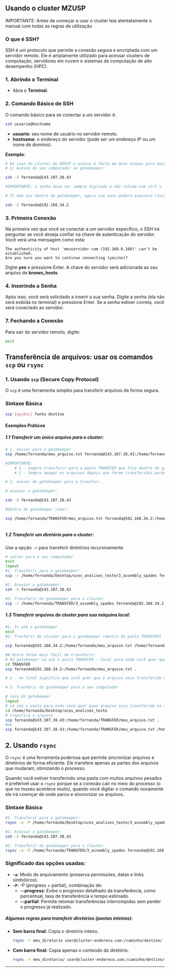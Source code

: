 
## Usando o cluster MZUSP
IMPORTANTE: Antes de começar a usar o cluster leia atentatamente o manual com todas as regras de utilização

### O que é SSH?
SSH é um protocolo que permite a conexão segura e encriptada com um servidor remoto. Ele é amplamente utilizado para acessar clusters de computação, servidores em nuvem e sistemas de computação de alto desempenho (HPC).

### 1. Abrindo o Terminal

- Abra o **Terminal**.

### 2. Comando Básico de SSH
O comando básico para se conectar a um servidor é:
```bash
ssh usuario@hostname
```

- **usuario**: seu nome de usuário no servidor remoto.
- **hostname**: o endereço do servidor (pode ser um endereço IP ou um nome de domínio).

**Exemplo**:
````bash
# No caso do cluster do MZUSP o acesso é feito em duas etapas para maior segurança:
# 1) Acesso do seu computador ao gatekeeper:

ssh -X fernanda@143.107.38.43

#IMPORTANTE: a senha deve ser sempre digitada e não colada com ctrl v

# 2) Uma vez dentro do gatekeeper, agora sim voce poderá acessaro cluster de fato:

ssh -X fernanda@192.168.34.2

````

### 3. Primeira Conexão
Na primeira vez que você se conectar a um servidor específico, o SSH irá perguntar se você deseja confiar na chave de autenticação do servidor. Você verá uma mensagem como esta:
```
The authenticity of host 'meuservidor.com (192.168.0.100)' can't be established.
Are you sure you want to continue connecting (yes/no)?
```
Digite **yes** e pressione Enter. A chave do servidor será adicionada ao seu arquivo de **known_hosts**.

### 4. Inserindo a Senha
Após isso, você será solicitado a inserir a sua senha. Digite a senha (ela não será exibida no terminal) e pressione Enter. Se a senha estiver correta, você será conectado ao servidor.


### 7. Fechando a Conexão
Para sair do servidor remoto, digite:
```bash
exit
```
## Transferência de arquivos: usar os comandos `scp` ou `rsync`


### **1. Usando `scp` (Secure Copy Protocol)**

O `scp` é uma ferramenta simples para transferir arquivos de forma segura.

### Sintaxe Básica
```bash
scp [opções] fonte destino
```

#### Exemplos Práticos

##### 1.1 Transferir um único arquivo para o cluster:
```bash
# 1. enviar para o gatekeeper
scp /home/fernanda/meu_arquivo.txt fernanda@143.107.38.43:/home/fernanda/TRANSFER

#IMPORTANTE: 
	# 1 - Sempre transferir para a pasta TRANSFER que fica dentro do gatekeeper
	# 2 - Sempre apagar os arquivos depois que forem transferidos porque não tem muito espaço disponível no gatekeeper

# 2. enviar do gatekeeper para o transfer:

# acessar o gatekeeper:

ssh -X fernanda@143.107.38.43

#dentro do gatekeeper rodar:

scp /home/fernanda/TRANSFER/meu_arquivo.txt fernanda@192.168.34.2:/home/fernanda/
	
```
##### 1.2 Transferir um diretório para o cluster:
Use a opção `-r` para transferir diretórios recursivamente.
```bash
# voltar para o seu computador
exit
logout
#1. Transferir para o gatekeeper: 
scp -r /home/fernanda/Desktop/uces_analises_teste/3_assembly_spades fernanda@143.107.38.43:/home/fernanda/TRANSFER

#2. Acessar o gatekeeper:
ssh -X fernanda@143.107.38.43

#3. Transferir do gatekeeper para o cluster:
scp -r /home/fernanda/TRANSFER/3_assembly_spades fernanda@192.168.34.2:/home/fernanda/

```

##### 1.3 Transferir arquivos do cluster para sua máquina local:
```bash
#1. Ir até o gatekeeper
exit
#2. Tranferir do cluster para o gatekeeper (dentro da pasta TRANSFER)

scp fernanda@192.168.34.2:/home/fernanda/meu_arquivo.txt /home/fernanda/TRANSFER

## Outra forma mais fácil de transferir:
# No gatekeeper vá até a pasta TRANSFER - local para onde você quer que o arquivo seja transferidos
cd TRANSFER
scp fernanda@192.168.34.2:/home/fernanda/meu_arquivo.txt .

# o . no final significa que você quer que o arquivo seja transferido exatamente para o local onde você está agora

# 3. Tranferir do gatekeeper para o seu computador

# saia do gatekeeper
logout
# vá até a pasta para onde você quer queo arquivo seja transferido no seu computador
cd /home/fernanda/Desktop/uces_analises_teste
# transfira o arquivo
scp fernanda@143.107.38.43:/home/fernanda/TRANSFER/meu_arquivo.txt .
#ou
scp fernanda@143.107.38.43:/home/fernanda/TRANSFER/meu_arquivo.txt /home/fernanda/Desktop/uces_analises_teste

```

## **2. Usando `rsync`**

O `rsync` é uma ferramenta poderosa que permite sincronizar arquivos e diretórios de forma eficiente. Ele transfere apenas as partes dos arquivos que mudaram, otimizando o processo.

Quando você estiver transferindo uma pasta com muitos arquivos pesados é preferível usar o `rsync` porque se a conexão cair no meio do processo (o que no museu acontece muito), quando você digitar o comando novamente ele irá coemçar de onde parou e sincronizar os arquivos.
### Sintaxe Básica
```bash
#1. Transferir para o gatekeeper: 
rsync -a -P /home/fernanda/Desktop/uces_analises_teste/3_assembly_spades fernanda@143.107.38.43:/home/fernanda/TRANSFER

#2. Acessar o gatekeeper:
ssh -X fernanda@143.107.38.43

#3. Transferir do gatekeeper para o cluster:
rsync -a -P /home/fernanda/TRANSFER/3_assembly_spades fernanda@192.168.34.2:/home/fernanda/
````
### Significado das opções usadas:
- **`-a`**: Modo de arquivamento (preserva permissões, datas e links simbólicos).
- **`-P`**: -P (progress + partial), combinação de:
	- **--progress**: Exibe o progresso detalhado da transferência, como percentual, taxa de transferência e tempo estimado.
	- **--partial**: Permite retomar transferências interrompidas sem perder o progresso já realizado.

##### Algumas regras para transferir diretórios (pastas inteiras):

- **Sem barra final:** Copia o diretório inteiro.
    ```bash
    rsync -r meu_diretorio user@cluster-endereco.com:/caminho/destino/
    ```
- **Com barra final:** Copia apenas o conteúdo do diretório.
    ```bash
    rsync -r meu_diretorio/ user@cluster-endereco.com:/caminho/destino/
    ```

---

